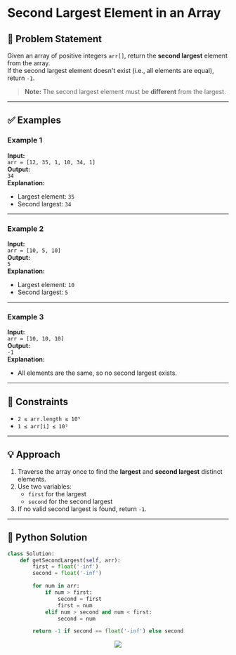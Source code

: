 

# Second Largest Element in an Array

## 🧩 Problem Statement

Given an array of positive integers `arr[]`, return the **second largest** element from the array.  
If the second largest element doesn't exist (i.e., all elements are equal), return `-1`.

> **Note:** The second largest element must be **different** from the largest.

---

## ✅ Examples

### Example 1
**Input:**  
`arr = [12, 35, 1, 10, 34, 1]`  
**Output:**  
`34`  
**Explanation:**  
- Largest element: `35`  
- Second largest: `34`

---

### Example 2
**Input:**  
`arr = [10, 5, 10]`  
**Output:**  
`5`  
**Explanation:**  
- Largest element: `10`  
- Second largest: `5`

---

### Example 3
**Input:**  
`arr = [10, 10, 10]`  
**Output:**  
`-1`  
**Explanation:**  
- All elements are the same, so no second largest exists.

---

## 🧾 Constraints

- `2 ≤ arr.length ≤ 10⁵`
- `1 ≤ arr[i] ≤ 10⁵`

---

## 💡 Approach

1. Traverse the array once to find the **largest** and **second largest** distinct elements.
2. Use two variables:
   - `first` for the largest
   - `second` for the second largest
3. If no valid second largest is found, return `-1`.

---

## 🐍 Python Solution

```python
class Solution:
    def getSecondLargest(self, arr):
        first = float('-inf')
        second = float('-inf')

        for num in arr:
            if num > first:
                second = first
                first = num
            elif num > second and num < first:
                second = num

        return -1 if second == float('-inf') else second
```
<p align="center">
  <img src="https://visitor-badge.glitch.me/badge?page_id=visitor-badge.glitch.me">
</p>

